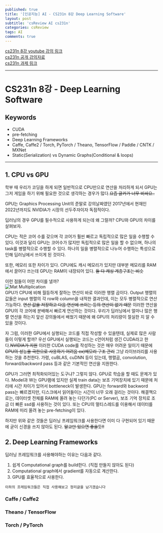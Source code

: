 ```yaml
---
published: true
title: '[인공지능] AI - CS231n 8강 Deep Learning Software'
layout: post
subtitle: 'csReview AI cs231n'
categories: csReview
tags: AI
comments: true
---
```


[cs231n 8강 youtube 강의 링크](https://www.youtube.com/watch?v=wEoyxE0GP2M&list=PLC1qU-LWwrF64f4QKQT-Vg5Wr4qEE1Zxk&index=8)  
[cs231n 공개 강의자료](http://cs231n.stanford.edu/slides/)  
[cs231n 과제 링크](https://cs231n.github.io/assignments2021/assignment1/#setup)  

---
# CS231n 8강 - Deep Learning Software

## Keywords
- CUDA
- pre-fetching
- Deep Learning Frameworks
- Caffe, Caffe2 / Torch, PyTorch / Theano, TensorFlow / Paddle / CNTK / MXNet
- Static(Serialization) vs Dynamic Graphs(Conditional & loops)

---

## 1. CPU vs GPU
학부 때 우리가 코딩을 하게 되면 일반적으로 CPU만으로 연산을 처리하게 되서 GPU는 그저 게임을 하기 위해 필요한 것으로 생각하는 경우가 많다.~~요즘 글카가 너무 비싸요..~~  

GPU는 Graphics Processing Unit의 준말로 강의날짜였던 2017년에서 현재인 2022년까지도 NVIDIA가 시장의 선두주자이자 독점적이다.

딥러닝의 경우 GPU를 필수적으로 사용하게 되는데 왜 그럴까? CPU와 GPU의 차이를 살펴보자.

CPU는 적은 코어 수를 갖으며 각 코어가 훨씬 빠르고 독립적으로 많은 일을 수행할 수 있다. 이것과 달리 GPU는 코어수가 많지만 독립적으로 많은 일을 할 수 없으며, 하나의 task를 병렬적으로 수행할 수 있다. 하나의 일을 병렬적으로 나누어 수행하는 특성으로 인해 딥러닝에서 쓰이게 된 것이다.

또한, 메모리 또한 차이가 있다. CPU에도 캐시 메모리가 있지만 대부분 메모리를 RAM에서 끌어다 쓰는데 GPU는 RAM이 내장되어 있다. ~~둘 다 캐싱 계층구조는 비슷~~

이런 점들이 어떤 차이를 낼까?  
![Mat Multiplication](https://sundongkim-dev.github.io/assets/img/AI/Matrix-Multiplication.png)  
GPU가 CPU에 비해 월등하게 잘하는 연산이 바로 이러한 행렬 곱이다. Output 행렬의 값들은 input 행렬의 각 row와 column을 내적한 결과인데, 이는 모두 병렬적으로 연산 가능하다. ~~연산 값을 저장하고 다음 연산에 쓰이는 등의 연산이 없기 때문~~ 이러한 연산을 GPU의 각 코어에 분배해서 빠르게 연산하는 것이다. 우리가 딥러닝에서 얼마나 많은 행렬 연산을 하는지 앞선 강의들에서 배웠기 때문에 왜 GPU의 처리량이 절실한 지 알 수 있을 것이다.  

자 그럼, 이러한 GPU에서 실행되는 코드를 직접 작성할 수 있을텐데, 실제로 많은 사람들이 이렇게 할까? 우선 GPU에서 실행되는 코드는 c언어처럼 생긴 CUDA라고 한다.~~NVIDIA가 지원~~ 이러한 CUDA code를 작성하는 것은 매우 어려운 일이기 때문에~~GPU의 성능을 극한으로 사용하기 어려움 ex)메모리 구조 관리~~ 그냥 라이브러리를 사용하는 것을 추천한다. 가령, cuBLAS, cuDNN 등이 있는데, 행렬곱, convolution, forward/backword pass 등과 같은 기본적인 연산을 지원한다.

GPU가 그러면 최적화되어있는 도구냐? 그렇지 않다. GPU로 학습을 할 때도 문제가 있다. Model과 W는 GPU램에 있지만 실제 train data는 보조 기억장치에 있기 때문에 처리에 시간 차이가 있어서 bottleneck이 발생한다. GPU는 forward와 backword pass는 빠르겠지만, 디스크에서 읽어들이는 시간이 너무 오래 걸리는 것이다. 해결책으로는, 데이터셋 전체를 RAM에 올려 놓는 다던가(PC or Server), 보조 기억 장치로 조금 더 빠른 ssd를 사용하는 것이 있다. 또는 CPU의 멀티스레드를 이용해서 데이터를 RAM에 미리 올려 놓는 pre-fetching이 있다.

하지만 위와 같은 것들은 딥러닝 프레임워크를 사용한다면 이미 다 구현되어 있기 때문에 굳이 신경을 쓰지 않아도 된다. ~~알고만 있으면 좋을듯!!~~

## 2. Deep Learning Frameworks
딥러닝 프레임워크를 사용해야하는 이유는 다음과 같다.
1. 쉽게 Computational graph를 build한다. (직접 만들지 않아도 된다)
2. Computational graph에서 gradient를 자동으로 계산한다.
3. GPU를 효율적으로 사용한다.

```이하의 프레임워크들은 직접 사용해보고 정리글을 남기겠습니다```

### Caffe / Caffe2

### Theano / TensorFlow

### Torch / PyTorch
